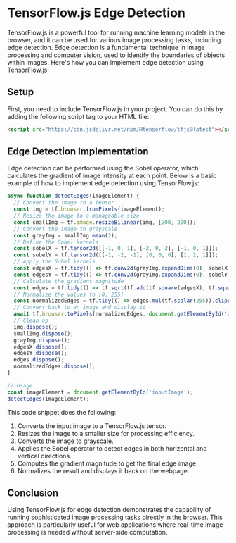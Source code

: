 # TensorFlow.js Edge Detection

TensorFlow.js is a powerful tool for running machine learning models in the browser, and it can be used for various image processing tasks, including edge detection. Edge detection is a fundamental technique in image processing and computer vision, used to identify the boundaries of objects within images. Here's how you can implement edge detection using TensorFlow.js:

## Setup

First, you need to include TensorFlow.js in your project. You can do this by adding the following script tag to your HTML file:

```html
<script src="https://cdn.jsdelivr.net/npm/@tensorflow/tfjs@latest"></script>
```

## Edge Detection Implementation

Edge detection can be performed using the Sobel operator, which calculates the gradient of image intensity at each point. Below is a basic example of how to implement edge detection using TensorFlow.js:

```javascript
async function detectEdges(imageElement) {
  // Convert the image to a tensor
  const img = tf.browser.fromPixels(imageElement);
  // Resize the image to a manageable size
  const smallImg = tf.image.resizeBilinear(img, [200, 200]);
  // Convert the image to grayscale
  const grayImg = smallImg.mean(2);
  // Define the Sobel kernels
  const sobelX = tf.tensor2d([[-1, 0, 1], [-2, 0, 2], [-1, 0, 1]]);
  const sobelY = tf.tensor2d([[-1, -2, -1], [0, 0, 0], [1, 2, 1]]);
  // Apply the Sobel kernels
  const edgesX = tf.tidy(() => tf.conv2d(grayImg.expandDims(0), sobelX.expandDims(2).expandDims(3), 1, 1).squeeze());
  const edgesY = tf.tidy(() => tf.conv2d(grayImg.expandDims(0), sobelY.expandDims(2).expandDims(3), 1, 1).squeeze());
  // Calculate the gradient magnitude
  const edges = tf.tidy(() => tf.sqrt(tf.add(tf.square(edgesX), tf.square(edgesY))));
  // Normalize the values to [0, 255]
  const normalizedEdges = tf.tidy(() => edges.mul(tf.scalar(255)).clipByValue(0, 255));
  // Convert back to an image and display it
  await tf.browser.toPixels(normalizedEdges, document.getElementById('output'));
  // Clean up
  img.dispose();
  smallImg.dispose();
  grayImg.dispose();
  edgesX.dispose();
  edgesY.dispose();
  edges.dispose();
  normalizedEdges.dispose();
}

// Usage
const imageElement = document.getElementById('inputImage');
detectEdges(imageElement);
```

This code snippet does the following:
1. Converts the input image to a TensorFlow.js tensor.
2. Resizes the image to a smaller size for processing efficiency.
3. Converts the image to grayscale.
4. Applies the Sobel operator to detect edges in both horizontal and vertical directions.
5. Computes the gradient magnitude to get the final edge image.
6. Normalizes the result and displays it back on the webpage.

## Conclusion

Using TensorFlow.js for edge detection demonstrates the capability of running sophisticated image processing tasks directly in the browser. This approach is particularly useful for web applications where real-time image processing is needed without server-side computation.

